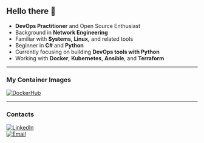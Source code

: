 ## Hello there 👋

- **DevOps Practitioner** and Open Source Enthusiast  
- Background in **Network Engineering**  
- Familiar with **Systems, Linux,** and related tools  
- Beginner in **C#** and **Python**  
- Currently focusing on building **DevOps tools with Python**  
- Working with **Docker**, **Kubernetes**, **Ansible**, and **Terraform**  

---

### My Container Images

[![DockerHub](https://img.shields.io/badge/DockerHub-239120?style=for-the-badge&logo=docker&logoColor=white)](https://hub.docker.com/u/fureasu346)

---

### Contacts

[![LinkedIn](https://img.shields.io/badge/LinkedIn-0077B5?style=for-the-badge&logo=linkedin&logoColor=white)](https://www.linkedin.com/in/hein-htet-zaw-4a9979284/)  
[![Email](https://img.shields.io/badge/Email-D14836?style=for-the-badge&logo=gmail&logoColor=white)](mailto:h3inhtetzaw346@gmail.com)

<!--
**FuReAsu/FuReAsu** is a ✨ _special_ ✨ repository because its `README.md` (this file) appears on your GitHub profile.

Here are some ideas to get you started:

- 🔭 I’m currently working on ...
- 🌱 I’m currently learning ...
- 👯 I’m looking to collaborate on ...
- 🤔 I’m looking for help with ...
- 💬 Ask me about ...
- 📫 How to reach me: ...
- 😄 Pronouns: ...
- ⚡ Fun fact: ...
-->
